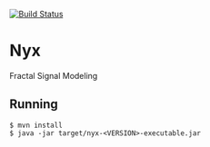 [![Build Status](https://travis-ci.org/j-white/nyx.png?branch=master)](https://travis-ci.org/j-white/nyx)

# Nyx #

Fractal Signal Modeling

## Running
    $ mvn install
    $ java -jar target/nyx-<VERSION>-executable.jar
